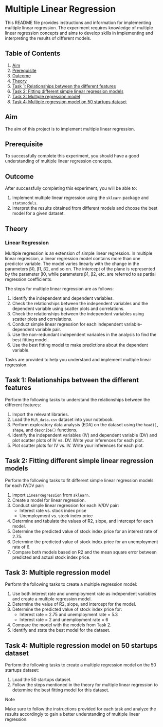 # Multiple Linear Regression

This README file provides instructions and information for implementing multiple linear regression. The experiment requires knowledge of multiple linear regression concepts and aims to develop skills in implementing and interpreting the results of different models.

## Table of Contents
1. [Aim](#aim)
2. [Prerequisite](#prerequisite)
3. [Outcome](#outcome)
4. [Theory](#theory)
5. [Task 1: Relationships between the different features](#task-1)
6. [Task 2: Fitting different simple linear regression models](#task-2)
7. [Task 3: Multiple regression model](#task-3)
8. [Task 4: Multiple regression model on 50 startups dataset](#task-4)

<a name="aim"></a>
## Aim
The aim of this project is to implement multiple linear regression.

<a name="prerequisite"></a>
## Prerequisite
To successfully complete this experiment, you should have a good understanding of multiple linear regression concepts.

<a name="outcome"></a>
## Outcome
After successfully completing this experiment, you will be able to:
1. Implement multiple linear regression using the `sklearn` package and `statsmodels`.
2. Interpret the results obtained from different models and choose the best model for a given dataset.

<a name="theory"></a>
## Theory
### Linear Regression
Multiple regression is an extension of simple linear regression. In multiple linear regression, a linear regression model contains more than one predictor variable. The model varies linearly with the change in the parameters β0, β1, β2, and so on. The intercept of the plane is represented by the parameter β0, while parameters β1, β2, etc. are referred to as partial regression coefficients.

The steps for multiple linear regression are as follows:
1. Identify the independent and dependent variables.
2. Check the relationships between the independent variables and the dependent variable using scatter plots and correlations.
3. Check the relationships between the independent variables using scatter plots and correlations.
4. Conduct simple linear regression for each independent variable-dependent variable pair.
5. Use the non-redundant independent variables in the analysis to find the best fitting model.
6. Use the best fitting model to make predictions about the dependent variable.

Tasks are provided to help you understand and implement multiple linear regression.

<a name="task-1"></a>
## Task 1: Relationships between the different features
Perform the following tasks to understand the relationships between the different features:

1. Import the relevant libraries.
2. Load the `MLR_data.csv` dataset into your notebook.
3. Perform exploratory data analysis (EDA) on the dataset using the `head()`, `shape`, and `describe()` functions.
4. Identify the independent variables (IV) and dependent variable (DV) and plot scatter plots of IV vs. DV. Write your inferences for each plot.
5. Plot scatter plots for IV vs. IV. Write your inferences for each plot.

<a name="task-2"></a>
## Task 2: Fitting different simple linear regression models
Perform the following tasks to fit different simple linear regression models for each IV/DV pair:

1. Import `LinearRegression` from `sklearn`.
2. Create a model for linear regression.
3. Conduct simple linear regression for each IV/DV pair:
   - Interest rate vs. stock index price
   - Unemployment vs. stock index price
4. Determine and tabulate the values of R2, slope, and intercept for each model.
5. Determine the predicted value of stock index price for an interest rate of 2.75.
6. Determine the predicted value of stock index price for an unemployment rate of 6.
7. Compare both models based on R2 and the mean square error between predicted and actual stock index price.

<a name="task-3"></a>
## Task 3: Multiple regression model
Perform the following tasks to create a multiple regression model:

1. Use both interest rate and unemployment rate as independent variables and create a multiple regression model.
2. Determine the value of R2, slope, and intercept for the model.
3. Determine the predicted value of stock index price for:
   - Interest rate = 2.75 and unemployment rate = 5.3
   - Interest rate = 2 and unemployment rate = 6
4. Compare the model with the models from Task 2.
5. Identify and state the best model for the dataset.

<a name="task-4"></a>
## Task 4: Multiple regression model on 50 startups dataset
Perform the following tasks to create a multiple regression model on the 50 startups dataset:

1. Load the 50 startups dataset.
2. Follow the steps mentioned in the theory for multiple linear regression to determine the best fitting model for this dataset.

> [!NOTE]
> Make sure to follow the instructions provided for each task and analyze the results accordingly to gain a better understanding of multiple linear regression.
